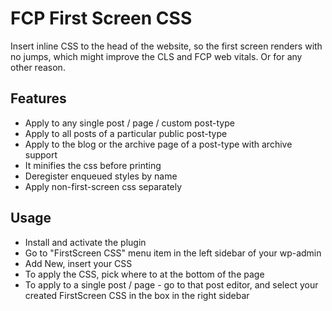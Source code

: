 # FCP First Screen CSS

Insert inline CSS to the head of the website, so the first screen renders with no jumps, which might improve the CLS and FCP web vitals. Or for any other reason.

## Features

* Apply to any single post / page / custom post-type
* Apply to all posts of a particular public post-type
* Apply to the blog or the archive page of a post-type with archive support
* It minifies the css before printing
* Deregister enqueued styles by name
* Apply non-first-screen css separately

## Usage

* Install and activate the plugin
* Go to "FirstScreen CSS" menu item in the left sidebar of your wp-admin
* Add New, insert your CSS
* To apply the CSS, pick where to at the bottom of the page
* To apply to a single post / page - go to that post editor, and select your created FirstScreen CSS in the box in the right sidebar